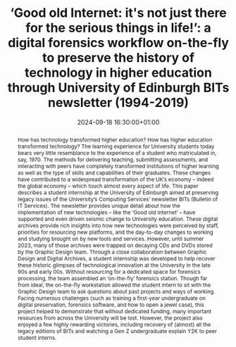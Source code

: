 ---
abstract: 'How has technology transformed higher education? How has higher education
  transformed technology? The learning experience for University students today bears
  very little resemblance to the experience of a student who matriculated in, say,
  1970. The methods for delivering teaching, submitting assessments, and interacting
  with peers have completely transformed institutions of higher learning as well as
  the type of skills and capabilities of their graduates. These changes have contributed
  to a widespread transformation of the UK’s economy – indeed the global economy –
  which touch almost every aspect of life.

  This paper describes a student internship at the University of Edinburgh aimed at
  preserving legacy issues of the University’s Computing Services’ newsletter BITs
  (Bulletin of IT Services). The newsletter provides unique detail about how the implementation
  of new technologies – like the ‘Good old Internet’ – have supported and even driven
  seismic change to University education. These digital archives provide rich insights
  into how new technologies were perceived by staff, priorities for resourcing new
  platforms, and the day-to-day changes to working and studying brought on by new
  tools and services. However, until summer 2023, many of those archives were trapped
  on decaying CDs and DVDs stored by the Graphic Design team.

  Through a close collaboration between Graphic Design and Digital Archives, a student
  internship was developed to help recover these historic glimpses of technological
  innovation at the University in the late 90s and early 00s. Without resourcing for
  a dedicated space for forensics processing, the team assembled an ‘on-the-fly’ forensics
  station. Though far from ideal, the on-the-fly workstation allowed the student intern
  to sit with the Graphic Design team to ask questions about past projects and ways
  of working. Facing numerous challenges (such as training a first-year undergraduate
  on digital preservation, forensics software, and how to open a jewel case), this
  project helped to demonstrate that without dedicated funding, many important resources
  from across the University will be lost. However, the project also enjoyed a few
  highly rewarding victories, including recovery of (almost) all the legacy editions
  of BITs and watching a Gen Z undergraduate explain Y2K to peer student interns.'
creators:
- Sara Day Thomson
date: 2024-09-18 16:30:00+01:00
document_url: https://doi.org/10.21428/5676bf2d.5496f1b9
grand_parent: iPRES
institutions: []
keywords:
- approaches to preservation
- start 2 preserve
landing_page_url: https://ipres2024.pubpub.org/pub/8bppcbds/
language: eng
layout: publication
license: Creative Commons Attribution Share-Alike 4.0 (CC-BY-SA-4.0)
notes_url: https://docs.google.com/document/d/1coSQGZ5jVNK0VwwLWUyBu-JIkNkKuQH-qHnOUyj_KzA/edit#heading=h.ge8kdqo3zbiz
parent: iPRES 2024
publication_type: paper
size: null
slides_url: ''
source_name: iPRES
stream_url: https://www.archief.vlaanderen.be/archief/records/dossiers/5acb210228ce4315ae650812d056a482329eb83ed2dc42398a51505dc153be81/documents/b27936ff02184e1fbce3a6cbad4e50932f2972e78ce34bdf91e5c1f936647db4
title: '‘Good old Internet: it''s not just there for the serious things in life!’:
  a digital forensics workflow on-the-fly to preserve the history of technology in
  higher education through University of Edinburgh BITs newsletter (1994-2019)'
year: 2024
---